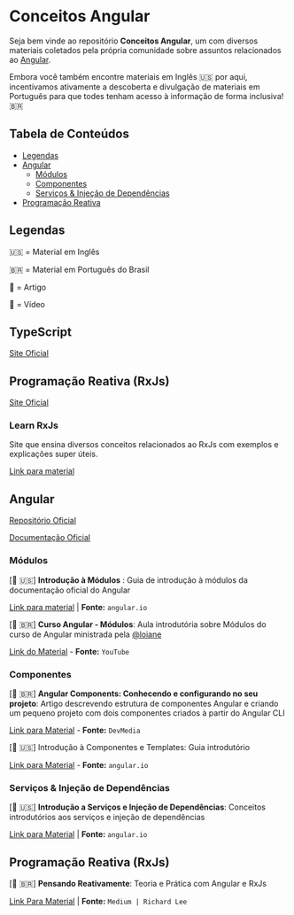 # Conceitos Angular

Seja bem vinde ao repositório **Conceitos Angular**,
um com diversos materiais coletados pela própria comunidade sobre assuntos relacionados ao [Angular](https://angular.io).

Embora você também encontre materiais em Inglês 🇺🇸 por aqui, incentivamos ativamente a descoberta e divulgação de materiais em Português para que todes tenham acesso à informação de forma inclusiva! 🇧🇷

## Tabela de Conteúdos

- [Legendas](legendas)
- [Angular](#angular)
  - [Módulos](#módulos)
  - [Componentes](#componentes)
  - [Serviços & Injeção de Dependências](#serviços-&-injeção-de-dependências)
- [Programação Reativa](#programação-reativa-rxjs)

## Legendas

🇺🇸 = Material em Inglês

🇧🇷 = Material em Português do Brasil

📖 = Artigo

🎥 = Vídeo

## TypeScript

[Site Oficial](https://www.typescriptlang.org/)

## Programação Reativa (RxJs)

[Site Oficial](https://rxjs.dev/guide/overview)

### Learn RxJs

Site que ensina diversos conceitos relacionados ao RxJs com exemplos e explicações super úteis.

[Link para material](https://www.learnrxjs.io)

## Angular

[Repositório Oficial](https://github.com/angular/angular)

[Documentação Oficial](https://angular.io)

### Módulos

[📖 🇺🇸] **Introdução à Módulos**
: Guia de introdução à módulos da documentação oficial do Angular

[Link para material](https://angular.io/guide/architecture-modules) | **Fonte:** `angular.io`

[🎥 🇧🇷] **Curso Angular - Módulos**: Aula introdutória sobre Módulos do curso de Angular ministrada pela [@loiane](https://github.com/loiane)

[Link do Material](https://www.youtube.com/watch?v=36kd3uR-hG8) - **Fonte:** `YouTube`

### Componentes

[📖 🇧🇷] **Angular Components: Conhecendo e configurando no seu projeto**: Artigo descrevendo estrutura de componentes Angular e criando um pequeno projeto com dois componentes criados à partir do Angular CLI

[Link para Material](https://www.devmedia.com.br/angular-components-conhecendo-e-configurando-no-seu-projeto/40734) - **Fonte:** `DevMedia`

[📖 🇺🇸] Introdução à Componentes e Templates: Guia introdutório

[Link para Material](https://angular.io/guide/architecture-components) - **Fonte:** `angular.io`

### Serviços & Injeção de Dependências

[📖 🇺🇸] **Introdução a Serviços e Injeção de Dependências**: Conceitos introdutórios aos serviços e injeção de dependências

[Link para Material](https://angular.io/guide/architecture-services) | **Fonte:** `angular.io`

## Programação Reativa (RxJs)

[📖 🇧🇷] **Pensando Reativamente**: Teoria e Prática com Angular e RxJs

[Link Para Material](https://medium.com/@richardleecba/pensando-reativamente-91361cfdccc5) | **Fonte:** `Medium | Richard Lee`
